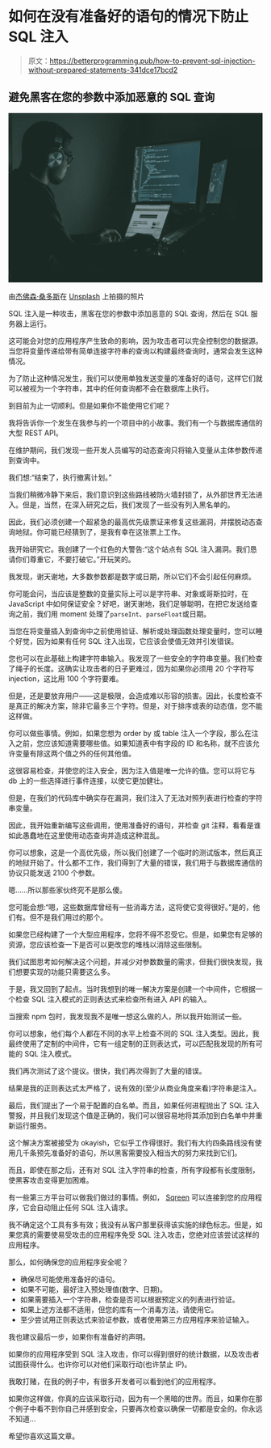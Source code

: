 # 如何在没有准备好的语句的情况下防止 SQL 注入

> 原文：<https://betterprogramming.pub/how-to-prevent-sql-injection-without-prepared-statements-341dce17bcd2>

## 避免黑客在您的参数中添加恶意的 SQL 查询

![](img/15cfc3dcea3cc24fa1abe0444a1d221a.png)

由[杰佛森·桑多斯](https://unsplash.com/@jefflssantos?utm_source=unsplash&utm_medium=referral&utm_content=creditCopyText)在 [Unsplash](https://unsplash.com/search/photos/hacker?utm_source=unsplash&utm_medium=referral&utm_content=creditCopyText) 上拍摄的照片

SQL 注入是一种攻击，黑客在您的参数中添加恶意的 SQL 查询，然后在 SQL 服务器上运行。

这可能会对您的应用程序产生致命的影响，因为攻击者可以完全控制您的数据源。当您将变量传递给带有简单连接字符串的查询以构建最终查询时，通常会发生这种情况。

为了防止这种情况发生，我们可以使用单独发送变量的准备好的语句，这样它们就可以被视为一个字符串，其中的任何查询都不会在数据库上执行。

到目前为止一切顺利。但是如果你不能使用它们呢？

我将告诉你一个发生在我参与的一个项目中的小故事。我们有一个与数据库通信的大型 REST API。

在维护期间，我们发现一些开发人员编写的动态查询只将输入变量从主体参数传递到查询中。

我们想:“结束了，执行撤离计划。”

当我们稍微冷静下来后，我们意识到这些路线被防火墙封锁了，从外部世界无法进入。但是，当然，在深入研究之后，我们发现了一些没有列入黑名单的。

因此，我们必须创建一个超紧急的最高优先级票证来修复这些漏洞，并摆脱动态查询地狱。你可能已经猜到了，是我有幸在这张票上工作。

我开始研究它。我创建了一个红色的大警告:“这个站点有 SQL 注入漏洞。我们恳请你们尊重它，不要打破它。”开玩笑的。

我发现，谢天谢地，大多数参数都是数字或日期，所以它们不会引起任何麻烦。

你可能会问，当应该是整数的变量实际上可以是字符串、对象或哥斯拉时，在 JavaScript 中如何保证安全？好吧，谢天谢地，我们足够聪明，在把它发送给查询之前，我们用 moment 处理了`parseInt`、`parseFloat`或日期。

当您在将变量插入到查询中之前使用验证、解析或处理函数处理变量时，您可以睡个好觉，因为如果有任何 SQL 注入出现，它应该会使值无效并引发错误。

您也可以在此基础上构建字符串输入。我发现了一些安全的字符串变量。我们检查了绳子的长度。这确实让攻击者的日子更难过，因为如果你必须用 20 个字符写 injection，这比用 100 个字符要难。

但是，还是要放弃用户——这是极限，会造成难以形容的损害。因此，长度检查不是真正的解决方案，除非它最多三个字符。但是，对于排序或表的动态值，您不能这样做。

你可以做些事情。例如，如果您想为 order by 或 table 注入一个字段，那么在注入之前，您应该知道需要哪些值。如果知道表中有字段的 ID 和名称，就不应该允许变量有除这两个值之外的任何其他值。

这很容易检查，并使您的注入安全，因为注入值是唯一允许的值。您可以将它与 db 上的一些选择进行事件连接，以使它更加健壮。

但是，在我们的代码库中确实存在漏洞，我们注入了无法对照列表进行检查的字符串变量。

因此，我开始重新编写这些调用，使用准备好的语句，并检查 git 注释，看看是谁如此愚蠢地在这里使用动态查询并造成这种混乱。

你可以想象，这是一个高优先级，所以我们创建了一个临时的测试版本，然后真正的地狱开始了。什么都不工作，我们得到了大量的错误，我们用于与数据库通信的协议只能发送 2100 个参数。

嗯……所以那些家伙终究不是那么傻。

您可能会想:“嗯，这些数据库曾经有一些消毒方法，这将使它变得很好。”是的，他们有。但不是我们用过的那个。

如果您已经构建了一个大型应用程序，您将不得不忍受它。但是，如果您有足够的资源，您应该检查一下是否可以更改您的堆栈以消除这些限制。

我们试图思考如何解决这个问题，并减少对参数数量的需求，但我们很快发现，我们想要实现的功能只需要这么多。

于是，我又回到了起点。当时我想到的唯一解决方案是创建一个中间件，它根据一个检查 SQL 注入模式的正则表达式来检查所有进入 API 的输入。

当搜索 npm 包时，我发现我不是唯一想这么做的人，所以我开始测试一些。

你可以想象，他们每个人都在不同的水平上检查不同的 SQL 注入类型。因此，我最终使用了定制的中间件，它有一组定制的正则表达式，可以匹配我发现的所有可能的 SQL 注入模式。

我们再次测试了这个提议。很快，我们再次得到了大量的错误。

结果是我的正则表达式太严格了，说有效的(至少从商业角度来看)字符串是注入。

最后，我们提出了一个易于配置的白名单。而且，如果任何进程抛出了 SQL 注入警报，并且我们发现这个值是正确的，我们可以很容易地将其添加到白名单中并重新运行服务。

这个解决方案被接受为 okayish，它似乎工作得很好。我们有大约四条路线没有使用几千条预先准备好的语句，所以黑客需要投入相当大的努力来找到它们。

而且，即使在那之后，还有对 SQL 注入字符串的检查，所有字段都有长度限制，使黑客攻击变得更加困难。

有一些第三方平台可以做我们做过的事情。例如， [Sqreen](https://www.sqreen.com/) 可以连接到您的应用程序，它会自动阻止任何 SQL 注入请求。

我不确定这个工具有多有效；我没有从客户那里获得该实施的绿色标志。但是，如果您真的需要使易受攻击的应用程序免受 SQL 注入攻击，您绝对应该尝试这样的应用程序。

那么，如何确保您的应用程序安全呢？

*   确保尽可能使用准备好的语句。
*   如果不可能，最好注入预处理值(数字、日期)。
*   如果需要插入一个字符串，检查是否可以根据预定义的列表进行验证。
*   如果上述方法都不适用，但您的库有一个消毒方法，请使用它。
*   至少尝试用正则表达式来验证参数，或者使用第三方应用程序来验证输入。

我也建议最后一步，如果你有准备好的声明。

如果你的应用程序受到 SQL 注入攻击，你可以得到很好的统计数据，以及攻击者试图获得什么。也许你可以对他们采取行动(也许禁止 IP)。

我敢打赌，在我的例子中，有很多开发者可以看到他们的应用程序。

如果你这样做，你真的应该采取行动，因为有一个黑暗的世界。而且，如果你在那个例子中看不到你自己并感到安全，只要再次检查以确保一切都是安全的。你永远不知道…

希望你喜欢这篇文章。